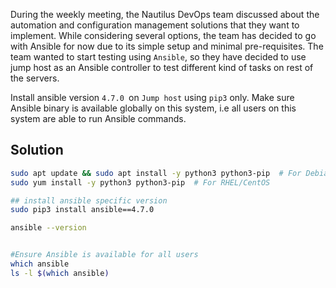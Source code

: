 During the weekly meeting, the Nautilus DevOps team discussed about the automation and configuration management solutions that they want to implement. While considering several options, the team has decided to go with Ansible for now due to its simple setup and minimal pre-requisites. The team wanted to start testing using `Ansible`, so they have decided to use jump host as an Ansible controller to test different kind of tasks on rest of the servers.

Install ansible version `4.7.0 `on `Jump host` using `pip3` only. Make sure Ansible binary is available globally on this system, i.e all users on this system are able to run Ansible commands.

## Solution
```bash
sudo apt update && sudo apt install -y python3 python3-pip  # For Debian/Ubuntu
sudo yum install -y python3 python3-pip  # For RHEL/CentOS

## install ansible specific version
sudo pip3 install ansible==4.7.0

ansible --version


#Ensure Ansible is available for all users
which ansible
ls -l $(which ansible)
```